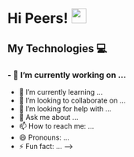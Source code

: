 # Hi Peers! <img src="https://raw.githubusercontent.com/MartinHeinz/MartinHeinz/master/wave.gif" width="30px" style="max-width:100%;">

## My Technologies &#128187;

### - 🔭 I’m currently working on ... 
- 🌱 I’m currently learning ...
- 👯 I’m looking to collaborate on ...
- 🤔 I’m looking for help with ...
- 💬 Ask me about ...
- 📫 How to reach me: ...
- 😄 Pronouns: ...
- ⚡ Fun fact: ...
-->
